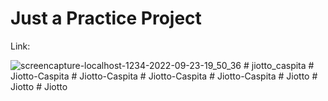 # Just a Practice Project

Link:

![screencapture-localhost-1234-2022-09-23-19_50_36](https://user-images.githubusercontent.com/19578447/191982513-27625918-d2a3-4465-bf17-ffe8c5a2abc5.png)
#   j i o t t o _ c a s p i t a  
 #   J i o t t o - C a s p i t a  
 #   J i o t t o - C a s p i t a  
 #   J i o t t o - C a s p i t a  
 #   J i o t t o - C a s p i t a  
 #   J i o t t o  
 #   J i o t t o  
 #   J i o t t o  
 